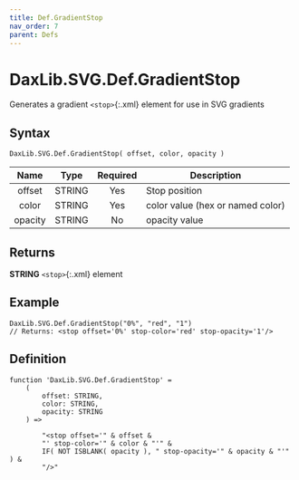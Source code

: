 ```yaml
---
title: Def.GradientStop
nav_order: 7
parent: Defs
---
```


# DaxLib.SVG.Def.GradientStop

Generates a gradient `<stop>`{:.xml} element for use in SVG gradients

## Syntax

```dax
DaxLib.SVG.Def.GradientStop( offset, color, opacity )
```

| Name    | Type   | Required | Description                      |
|:---:|:---:|:---:|---|
| offset  | <span class="type-label string">STRING</span> | Yes      | Stop position                   |
| color   | <span class="type-label string">STRING</span> | Yes      | color value (hex or named color) |
| opacity | <span class="type-label string">STRING</span> | No       | opacity value         |

## Returns

<span class="type-label string">**STRING**</span> `<stop>`{:.xml} element

## Example

```dax
DaxLib.SVG.Def.GradientStop("0%", "red", "1")
// Returns: <stop offset='0%' stop-color='red' stop-opacity='1'/>
```

## Definition

```dax
function 'DaxLib.SVG.Def.GradientStop' = 
    (
        offset: STRING,
        color: STRING,
        opacity: STRING
    ) =>

        "<stop offset='" & offset & 
        "' stop-color='" & color & "'" &
        IF( NOT ISBLANK( opacity ), " stop-opacity='" & opacity & "'" ) &
        "/>"
```